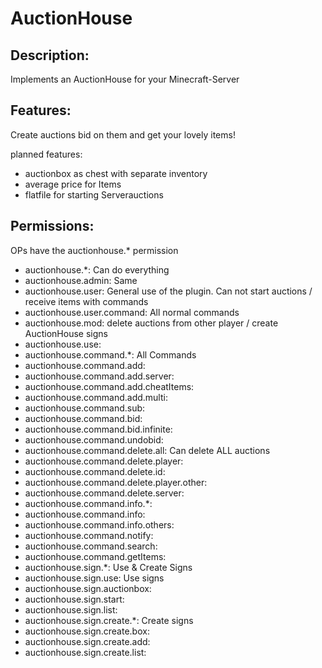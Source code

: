 AuctionHouse
==========

Description:
------------
Implements an AuctionHouse for your Minecraft-Server

Features:
---------
Create auctions bid on them and get your lovely items!

planned features:

-  auctionbox as chest with separate inventory
-  average price for Items
-  flatfile for starting Serverauctions

Permissions:
------------
OPs have the auctionhouse.* permission
- auctionhouse.*: Can do everything
- auctionhouse.admin: Same
- auctionhouse.user: General use of the plugin. Can not start auctions / receive items with commands
- auctionhouse.user.command: All normal commands
- auctionhouse.mod: delete auctions from other player / create AuctionHouse signs
- auctionhouse.use: 
- auctionhouse.command.*: All Commands
- auctionhouse.command.add:
- auctionhouse.command.add.server:
- auctionhouse.command.add.cheatItems:
- auctionhouse.command.add.multi:
- auctionhouse.command.sub:
- auctionhouse.command.bid:
- auctionhouse.command.bid.infinite:
- auctionhouse.command.undobid:
- auctionhouse.command.delete.all: Can delete ALL auctions
- auctionhouse.command.delete.player:
- auctionhouse.command.delete.id:
- auctionhouse.command.delete.player.other:
- auctionhouse.command.delete.server:
- auctionhouse.command.info.*:
- auctionhouse.command.info:
- auctionhouse.command.info.others:
- auctionhouse.command.notify:
- auctionhouse.command.search:
- auctionhouse.command.getItems:
- auctionhouse.sign.*: Use & Create Signs
- auctionhouse.sign.use: Use signs
- auctionhouse.sign.auctionbox:
- auctionhouse.sign.start:
- auctionhouse.sign.list:
- auctionhouse.sign.create.*: Create signs
- auctionhouse.sign.create.box:
- auctionhouse.sign.create.add:
- auctionhouse.sign.create.list: 
